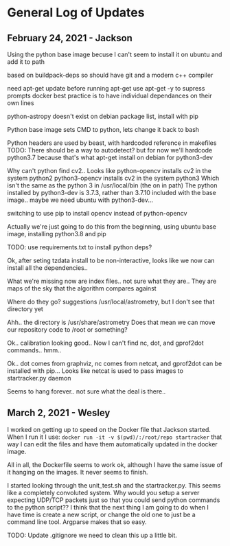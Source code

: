 # General Log of Updates

## February 24, 2021 - Jackson

Using the python base image becuse I can't seem to install it on ubuntu and add it to path

based on buildpack-deps so should have git and a modern c++ compiler

need apt-get update before running apt-get
use apt-get -y to supress prompts
docker best practice is to have individual dependances on their own lines

python-astropy doesn't exist on debian package list, install with pip

Python base image sets CMD to python, lets change it back to bash

Python headers are used by beast, with hardcoded reference in makefiles
TODO: There should be a way to autodetect? 
but for now we'll hardcode python3.7 because that's what apt-get install on debian for python3-dev

Why can't python find cv2..
Looks like python-opencv installs cv2 in the system python2
python3-opencv installs cv2 in the system python3
Which isn't the same as the python 3 in /usr/local/bin (the on in path)
The python installed by python3-dev is 3.7.3, rather than 3.7.10 included with the base image.. maybe we need ubuntu with python3-dev...

switching to use pip to install opencv instead of python-opencv

Actually we're just going to do this from the beginning, using ubuntu base image, installing python3.8 and pip

TODO: use requirements.txt to install python deps?

Ok, after seting tzdata install to be non-interactive, looks like we now can install all the dependencies..

What we're missing now are index files.. not sure what they are..
They are maps of the sky that the algorithm compares against

Where do they go? suggestions /usr/local/astrometry, but I don't see that directory yet

Ahh.. the directory is /usr/share/astrometry
Does that mean we can move our repository code to /root or something?

Ok.. calibration looking good..
Now I can't find nc, dot, and gprof2dot commands.. hmm..

Ok.. dot comes from graphviz, nc comes from netcat, and gprof2dot can be installed with pip...
Looks like netcat is used to pass images to startracker.py daemon

Seems to hang forever.. not sure what the deal is there..


## March 2, 2021 - Wesley

I worked on getting up to speed on the Docker file that Jackson started.
When I run it I use: 
`docker run -it -v $(pwd)/:/root/repo startracker`
that way I can edit the files and have them automatically updated in the docker image. 

All in all, the Dockerfile seems to work ok, although I have the same issue of it hanging on the images. It never seems to finish. 

I started looking through the unit_test.sh and the startracker.py. 
This seems like a completely convoluted system.
Why would you setup a server expecting UDP/TCP packets just so that you could send python commands to the python script??
I think that the next thing I am going to do when I have time is create a new script, or change the old one to just be a command line tool.
Argparse makes that so easy. 

TODO: Update .gitignore we need to clean this up a little bit. 